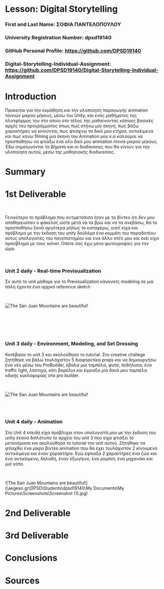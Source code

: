 # Lesson: Digital Storytelling

### First and Last Name: ΣΟΦΙΑ ΠΑΝΤΕΛΟΠΟΥΛΟΥ
### University Registration Number: dpsd19140
### GitHub Personal Profile: https://github.com/DPSD19140
### Digital-Storytelling-Individual-Assignment: https://github.com/DPSD19140/Digital-Storytelling-Individual-Assignment

# Introduction 
<p> Προκειται για την εκμάθηση και την υλοποίηση παραγωγής animation ταινιών μικρού μήκους,
μέσω του Unity, και ενός μαθήματος της πλατφόρμας του στο οποίο στο τέλος της μαθαίνοντας κάποιες βασικές αρχές του προγράμματος όπως πως στήνω μια σκηνή, πως βάζω χαρακτήρες να κινούνται, πως φτιάχνω τα δικά μου κτήρια, αντικέιμενα και πως κανω filming μια σκηνη του Animation μου κ.α καλούμαι να προσπαθήσω να φτιάξω ένα ολο δικό μου animation movie μικρού μήκους.
Έδω σημείωνονται τα βήματα και οι διαδίκασιες που θα γίνουν για την υλοποίηση αυτού, μέσω της μαθησιακής διαδικασίας.</p>


# Summary


# 1st Deliverable
<br>
<p> Γενικότερα το πρόβλημα που αντιμετόπισα ήταν με τα βίντεο ότι δεν μου αποθηκευόταν ο φάκελος ώστε μετά να τα βρώ και να τα ανεβάσω, θα το προσπαθήσω ξανά αργότερα μήπως το καταφέρω, γιατί είχα και πρόβλημα με την έκδοση του  unity  δούλέμα ένα κομμάτι του παραδοτέου σοτυς υπολογιστές του πανεπιστημίου και ενα άλλο σπίτι μου και εκέι είχα πρόσβλημα με τους solver. Οπότε σας έχω μόνο φωτογραφίες για την ώρα.</p>
<br>
<h3> Unit 2 daily - Real-time Previsualization </h3>
<p> Σε αυτό το unit μάθαμε για το Previsualization κάνονατς modeling σε μια πόλη έχοντα ένα αρχικό reference sketch </p>
<br>

  ![The San Juan Mountains are beautiful!](/assets/images/san-juan-mountains.jpg "San Juan Mountains")
 <br>

<br>
<br>
<br>
<br>
<h3> Unit 3 daily - Environment, Modeling, and Set Dressing </h3>
<p>Κατέβασα το unit 3 και ακολούθησα το tutorial. Στο creative challege ζητήθηκε να βάλω τουλάχιστον 5 διαφόρετίκα props και να δημιουργήσω ένα νέο μέσω του ProBuilder, έβαλα μια ταμπέλα, φυτά, ποδήλατα, ένα traffic light, λάστιχα, κάτι βαρέλια και έγριαξα μια δικιά μου ταμπέλα οδικής κυκλοφορίας στο pro builder. </p>
<br>

  
  ![The San Juan Mountains are beautiful!](/T/images/san-juan-mountains.jpg "San Juan Mountains")
 <br>

<br>
<br>
<h3> Unit 4 daily - Animation </h3>
<p>Στο Unit 4 επειδή είχα πρόβλημα στον υπολογιστή μου με την έκδοση του unity έκανα διπλότυπο το αρχείο του unit 3 που είχα φτιάξει το μετανόμασα και ακολούθησα το tutorial του unit αυτού. Ζήτηθηκε να φτίαχθει ένα μίκρο βίντέο animation που θα έχει τουλάχιστον 2 κίνουμενα αντικέιμενα και έναν χαρακτήρα. Εγώ έφτιαξα 2 χαρακτήρες ένα ζώο και ένα αντικέιμενο, δηλαδή, έναν εξωγήινο, ένα ρομποτ, ένα μηχανάκι και μια γατα.</p>
<br>

  ![The San Juan Mountains are beautiful!](\\aegean.gr\DPSD\Students\dpsd19140\My Documents\My Pictures\Screenshots\Screenshot (1).jpg)
 <br>


# 2nd Deliverable


# 3rd Deliverable 


# Conclusions


# Sources
